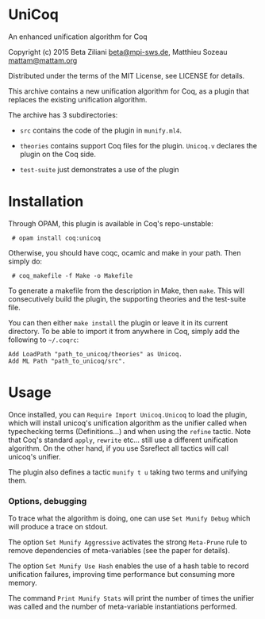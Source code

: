 # UniCoq
An enhanced unification algorithm for Coq

Copyright (c) 2015 Beta Ziliani <beta@mpi-sws.de>,
	           Matthieu Sozeau <mattam@mattam.org>
	       
Distributed under the terms of the MIT License,
see LICENSE for details.

This archive contains a new unification algorithm for Coq, as
a plugin that replaces the existing unification algorithm.

The archive has 3 subdirectories:
* `src` contains the code of the plugin in `munify.ml4`.

* `theories` contains support Coq files for the plugin.
  `Unicoq.v` declares the plugin on the Coq side.

* `test-suite` just demonstrates a use of the plugin

Installation
============

Through OPAM, this plugin is available in Coq's repo-unstable:
```
 # opam install coq:unicoq
```
Otherwise, you should have coqc, ocamlc and make in your path. 
Then simply do:
```
 # coq_makefile -f Make -o Makefile
```
To generate a makefile from the description in Make, then `make`.
This will consecutively build the plugin, the supporting 
theories and the test-suite file.

You can then either `make install` the plugin or leave it in its
current directory. To be able to import it from anywhere in Coq,
simply add the following to `~/.coqrc`:
```
Add LoadPath "path_to_unicoq/theories" as Unicoq.
Add ML Path "path_to_unicoq/src".
```
# Usage

Once installed, you can `Require Import Unicoq.Unicoq` to load the
plugin, which will install unicoq's unification algorithm as the
unifier called when typechecking terms (Definitions...) and when
using the `refine` tactic. Note that Coq's standard `apply`, 
`rewrite` etc... still use a different unification algorithm. 
On the other hand, if you use Ssreflect all tactics will call 
unicoq's unifier.

The plugin also defines a tactic `munify t u` taking two terms and 
unifying them.

### Options, debugging

To trace what the algorithm is doing, one can use `Set Munify Debug`
which will produce a trace on stdout.

The option `Set Munify Aggressive` activates the strong `Meta-Prune` 
rule to remove dependencies of meta-variables (see the paper for details).

The option `Set Munify Use Hash` enables the use of a hash table to
record unification failures, improving time performance but consuming 
more memory.

The command `Print Munify Stats` will print the number of times the
unifier was called and the number of meta-variable instantiations performed.
